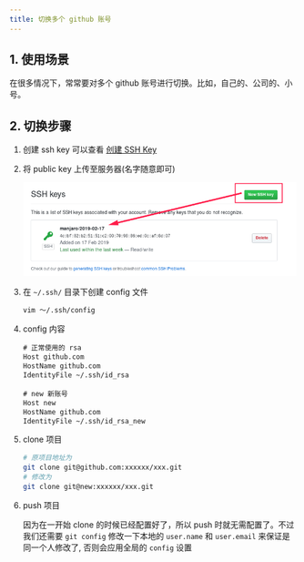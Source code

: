 ```yaml
---
title: 切换多个 github 账号
---
```


## 1. 使用场景

在很多情况下，常常要对多个 github 账号进行切换。比如，自己的、公司的、小号。

## 2. 切换步骤

1. 创建 ssh key 可以查看 [创建 SSH Key](/os/ubuntu/generate-ssh-key)

2. 将 public key 上传至服务器(名字随意即可)

   ![](/git/git_20190217234850-1550418619928.png)

3. 在 `~/.ssh/` 目录下创建 config 文件

   ```bash
   vim ～/.ssh/config
   ```

4. config 内容

   ```
   # 正常使用的 rsa
   Host github.com
   HostName github.com
   IdentityFile ~/.ssh/id_rsa
    
   # new 新账号
   Host new
   HostName github.com
   IdentityFile ~/.ssh/id_rsa_new
   ```

5. clone 项目

   ```bash
   # 原项目地址为
   git clone git@github.com:xxxxxx/xxx.git
   # 修改为 
   git clone git@new:xxxxxx/xxx.git
   ```

6. push 项目

   因为在一开始 clone 的时候已经配置好了，所以 push 时就无需配置了。不过我们还需要 `git config` 修改一下本地的 `user.name` 和 `user.email` 来保证是同一个人修改了, 否则会应用全局的 `config` 设置

